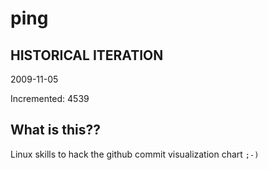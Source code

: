 # ping

## HISTORICAL ITERATION
2009-11-05

Incremented: 4539

## What is this?? 
Linux skills to hack the github commit visualization chart `;-)`
